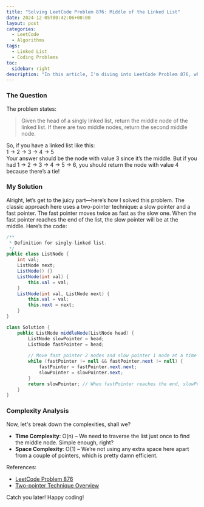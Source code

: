 ```yaml
---
title: "Solving LeetCode Problem 876: Middle of the Linked List"
date: 2024-12-05T00:42:06+00:00
layout: post
categories:
  - LeetCode
  - Algorithms
tags:
  - Linked List
  - Coding Problems
toc:
  sidebar: right
description: "In this article, I'm diving into LeetCode Problem 876, where I'll walk you through my solution to finding the middle of a linked list. Strap in for some laid-back coding insights!"
---
```


### The Question

The problem states: 

> Given the head of a singly linked list, return the middle node of the linked list. If there are two middle nodes, return the second middle node.

So, if you have a linked list like this:  
1 -> 2 -> 3 -> 4 -> 5  
Your answer should be the node with value 3 since it’s the middle. But if you had 1 -> 2 -> 3 -> 4 -> 5 -> 6, you should return the node with value 4 because there’s a tie!

### My Solution

Alright, let’s get to the juicy part—here’s how I solved this problem. The classic approach here uses a two-pointer technique: a slow pointer and a fast pointer. The fast pointer moves twice as fast as the slow one. When the fast pointer reaches the end of the list, the slow pointer will be at the middle. Here’s the code:

```java
/** 
 * Definition for singly-linked list. 
 */
public class ListNode {
    int val;
    ListNode next;
    ListNode() {}
    ListNode(int val) {
        this.val = val;
    }
    ListNode(int val, ListNode next) {
        this.val = val;
        this.next = next;
    }
}

class Solution {
    public ListNode middleNode(ListNode head) {
        ListNode slowPointer = head;
        ListNode fastPointer = head;
        
        // Move fast pointer 2 nodes and slow pointer 1 node at a time
        while (fastPointer != null && fastPointer.next != null) {
            fastPointer = fastPointer.next.next;
            slowPointer = slowPointer.next;
        }
        return slowPointer; // When fastPointer reaches the end, slowPointer is at the middle
    }
}
```

### Complexity Analysis

Now, let's break down the complexities, shall we?

- **Time Complexity**: O(n) – We need to traverse the list just once to find the middle node. Simple enough, right?
- **Space Complexity**: O(1) – We’re not using any extra space here apart from a couple of pointers, which is pretty damn efficient.

References:  
- [LeetCode Problem 876](https://leetcode.com/problems/middle-of-the-linked-list/)  
- [Two-pointer Technique Overview](https://www.geeksforgeeks.org/two-pointer-technique/)  

Catch you later! Happy coding!
